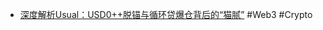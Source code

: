 - [深度解析Usual：USD0++脱锚与循环贷爆仓背后的“猫腻”](https://x.com/godrealmx/status/1879727651855925250) #Web3 #Crypto